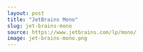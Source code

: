 ```yaml
---
layout: post
title: "JetBrains Mono"
slug: jet-brains-mono
source: https://www.jetbrains.com/lp/mono/
image: jet-brains-mono.png
---
```


